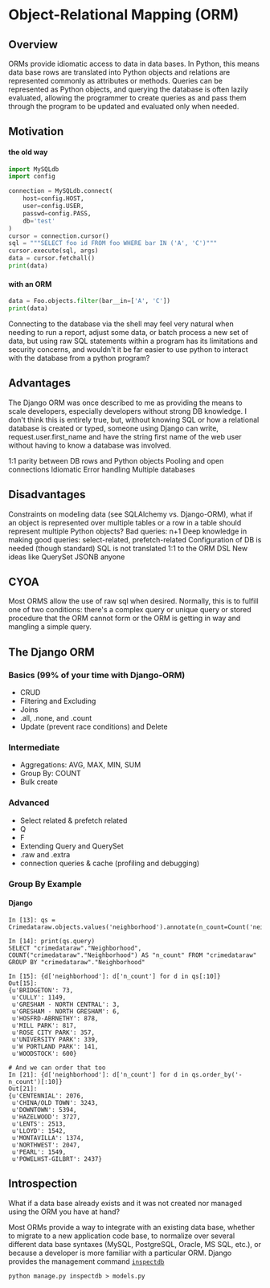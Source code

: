 # Object-Relational Mapping (ORM)

## Overview

ORMs provide idiomatic access to data in data bases. In Python, this means data base rows are translated into Python objects and relations are represented commonly as attributes or methods. Queries can be represented as Python objects, and querying the database is often lazily evaluated, allowing the programmer to create queries as and pass them through the program to be updated and evaluated only when needed.

## Motivation 

#### the old way
```python
import MySQLdb
import config

connection = MySQLdb.connect(
    host=config.HOST,
    user=config.USER,
    passwd=config.PASS,
    db='test'
)
cursor = connection.cursor()
sql = """SELECT foo id FROM foo WHERE bar IN ('A', 'C')"""
cursor.execute(sql, args)
data = cursor.fetchall()
print(data)
```

#### with an ORM
```python
data = Foo.objects.filter(bar__in=['A', 'C'])
print(data)
```

Connecting to the database via the shell may feel very natural when needing to run a report, adjust some data, or batch process a new set of data, but using raw SQL statements within a program has its limitations and security concerns, and wouldn't it be far easier to use python to interact with the database from a python program?

## Advantages

The Django ORM was once described to me as providing the means to scale developers, especially developers without strong DB knowledge.  I don't think this is entirely true, but, without knowing SQL or how a relational database is created or typed, someone using Django can write, request.user.first_name and have the string first name of the web user without having to know a database was involved. 

1:1 parity between DB rows and Python objects
Pooling and open connections
Idiomatic Error handling
Multiple databases

## Disadvantages

Constraints on modeling data (see SQLAlchemy vs. Django-ORM), what if an object is represented over multiple tables or a row in a table should represent multiple Python objects? 
Bad queries: n+1
Deep knowledge in making good queries: select-related, prefetch-related
Configuration of DB is needed (though standard)
SQL is not translated 1:1 to the ORM DSL
New ideas like QuerySet
JSONB anyone

## CYOA

Most ORMS allow the use of raw sql when desired. Normally, this is to fulfill one of two conditions: there's a complex query or unique query or stored procedure that the ORM cannot form or the ORM is getting in way and mangling a simple query. 


## The Django ORM

### Basics (99% of your time with Django-ORM)

- CRUD
- Filtering and Excluding
- Joins
- .all, .none, and .count
- Update (prevent race conditions) and Delete

### Intermediate

- Aggregations: AVG, MAX, MIN, SUM
- Group By: COUNT
- Bulk create

### Advanced

- Select related & prefetch related
- Q
- F
- Extending Query and QuerySet
- .raw and .extra
- connection queries & cache (profiling and debugging)


### Group By Example

#### Django

```
In [13]: qs = Crimedataraw.objects.values('neighborhood').annotate(n_count=Count('neighborhood'))

In [14]: print(qs.query)
SELECT "crimedataraw"."Neighborhood", COUNT("crimedataraw"."Neighborhood") AS "n_count" FROM "crimedataraw" GROUP BY "crimedataraw"."Neighborhood"

In [15]: {d['neighborhood']: d['n_count'] for d in qs[:10]}
Out[15]:
{u'BRIDGETON': 73,
 u'CULLY': 1149,
 u'GRESHAM - NORTH CENTRAL': 3,
 u'GRESHAM - NORTH GRESHAM': 6,
 u'HOSFRD-ABRNETHY': 878,
 u'MILL PARK': 817,
 u'ROSE CITY PARK': 357,
 u'UNIVERSITY PARK': 339,
 u'W PORTLAND PARK': 141,
 u'WOODSTOCK': 600}

# And we can order that too
In [21]: {d['neighborhood']: d['n_count'] for d in qs.order_by('-n_count')[:10]}
Out[21]:
{u'CENTENNIAL': 2076,
 u'CHINA/OLD TOWN': 3243,
 u'DOWNTOWN': 5394,
 u'HAZELWOOD': 3727,
 u'LENTS': 2513,
 u'LLOYD': 1542,
 u'MONTAVILLA': 1374,
 u'NORTHWEST': 2047,
 u'PEARL': 1549,
 u'POWELHST-GILBRT': 2437}
```

## Introspection 
What if a data base already exists and it was not created nor managed using the ORM
you have at hand?

Most ORMs provide a way to integrate with an existing data base, whether to migrate to a new application code base, to normalize over several different data base syntaxes (MySQL, PostgreSQL, Oracle, MS SQL, etc.), or because a developer is more familiar with a particular ORM. Django provides the management command [`inspectdb`](https://docs.djangoproject.com/en/1.9/howto/legacy-databases/)  

```console
python manage.py inspectdb > models.py
```

